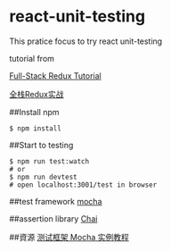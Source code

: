 # react-unit-testing

This pratice focus to try react unit-testing

tutorial from

[Full-Stack Redux Tutorial](http://teropa.info/blog/2015/09/10/full-stack-redux-tutorial.html)

[全栈Redux实战](http://blog.kazaff.me/2015/10/08/[%E8%AF%91]%E5%85%A8%E6%A0%88Redux%E5%AE%9E%E6%88%98/)

##Install npm
``` text
$ npm install
```

##Start to testing

``` text
$ npm run test:watch
# or
$ npm run devtest
# open localhost:3001/test in browser

```

##test framework
[mocha](https://mochajs.org/)

##assertion library
[Chai](http://chaijs.com/)

##資源
[测试框架 Mocha 实例教程](http://www.ruanyifeng.com/blog/2015/12/a-mocha-tutorial-of-examples.html)
